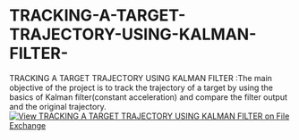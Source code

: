 # TRACKING-A-TARGET-TRAJECTORY-USING-KALMAN-FILTER-
TRACKING A TARGET TRAJECTORY USING KALMAN FILTER :The main objective of the project is to track the trajectory of a target by using the basics of Kalman filter(constant acceleration) and compare the filter output and the original trajectory. 
[![View TRACKING A TARGET TRAJECTORY USING KALMAN FILTER on File Exchange](https://www.mathworks.com/matlabcentral/images/matlab-file-exchange.svg)](https://in.mathworks.com/matlabcentral/fileexchange/155372-tracking-a-target-trajectory-using-kalman-filter)
